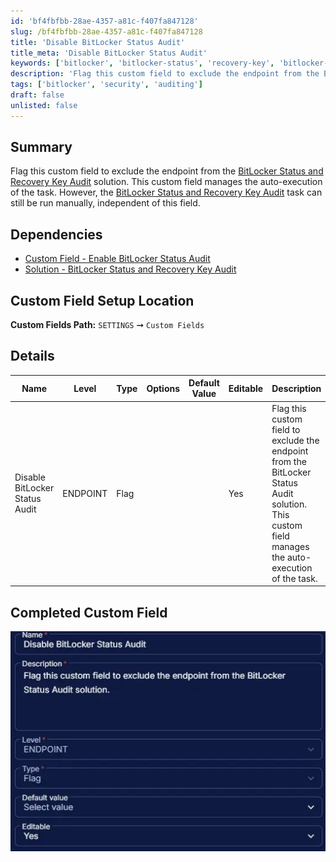```yaml
---
id: 'bf4fbfbb-28ae-4357-a81c-f407fa847128'
slug: /bf4fbfbb-28ae-4357-a81c-f407fa847128
title: 'Disable BitLocker Status Audit'
title_meta: 'Disable BitLocker Status Audit'
keywords: ['bitlocker', 'bitlocker-status', 'recovery-key', 'bitlocker-audit', 'recovery-password']
description: 'Flag this custom field to exclude the endpoint from the BitLocker Status Audit solution.'
tags: ['bitlocker', 'security', 'auditing']
draft: false
unlisted: false
---
```


## Summary

Flag this custom field to exclude the endpoint from the [BitLocker Status and Recovery Key Audit](/docs/b2a974b2-c231-4197-a639-d0775d77d7c7) solution. This custom field manages the auto-execution of the task. However, the [BitLocker Status and Recovery Key Audit](/docs/9682b5a8-d821-43f6-9b77-59d43b6ef015) task can still be run manually, independent of this field.

## Dependencies

- [Custom Field - Enable BitLocker Status Audit](/docs/c917557c-89d3-4487-a5f1-56ffd0fdac9c)
- [Solution - BitLocker Status and Recovery Key Audit](/docs/b2a974b2-c231-4197-a639-d0775d77d7c7)

## Custom Field Setup Location

**Custom Fields Path:** `SETTINGS` ➞ `Custom Fields`  

## Details

| Name | Level | Type | Options | Default Value | Editable | Description |
| ---- | ----- | ---- | ------- | ------------- | -------- | ----------- |
| Disable BitLocker Status Audit | ENDPOINT | Flag | | | Yes | Flag this custom field to exclude the endpoint from the BitLocker Status Audit solution. This custom field manages the auto-execution of the task. |

## Completed Custom Field

![Image1](../../../static/img/docs/bf4fbfbb-28ae-4357-a81c-f407fa847128/image1.webp)
